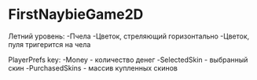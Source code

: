 # FirstNaybieGame2D

Летний уровень:
-Пчела
-Цветок, стреляющий горизонтально
-Цветок, пуля тригерится на чела


PlayerPrefs key:
-Money - количество денег
-SelectedSkin - выбранный скин
-PurchasedSkins - массив купленных скинов
